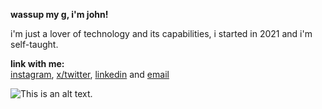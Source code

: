 **wassup my g, i'm john!**

i'm just a lover of technology and its capabilities, i started in 2021 and i'm self-taught.


**link with me:**
<br>
<a href="https://www.instagram.com/manojohnsz">instagram</a>,
<a href="https://twitter.com/manojohnsz">x/twitter</a>,
<a href="https://www.linkedin.com/in/jo%C3%A3o-victor-b55620233/">linkedin</a> and
<a href="mailto:contato.joaovictor99@gmail.com">email</a>

![This is an alt text.](/image/sample.webp "This is a sample image.")
